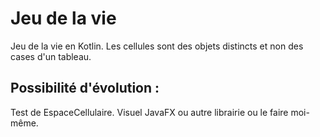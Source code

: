 
# Jeu de la vie

Jeu de la vie en Kotlin. Les cellules sont des objets distincts et non des cases d'un tableau.



## Possibilité d'évolution :

Test de EspaceCellulaire. Visuel JavaFX ou autre librairie ou le faire moi-même.
